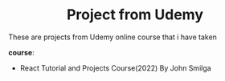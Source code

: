 <h1 align="center">Project from Udemy</h1>
These are projects from Udemy online course that i have taken

**course**:

- React Tutorial and Projects Course(2022) By John Smilga
